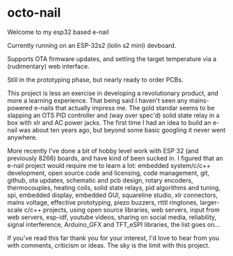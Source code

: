 # octo-nail
 
Welcome to my esp32 based e-nail

Currently running on an ESP-32s2 (lolin s2 mini) devboard.

Supports OTA firmware updates, and setting the target temperature via a (rudimentary) web interface.

Still in the prototyping phase, but nearly ready to order PCBs.

This project is less an exercise in developing a revolutionary product, and more a learning experience. That being said I haven't seen any mains-powered e-nails that actually impress me. The gold standar seems to be slapping an OTS PID controller and (way over spec'd) solid state relay in a box with xlr and AC power jacks. The first time I had an idea to build an e-nail was about ten years ago, but beyond some basic googling it never went anywhere. 

More recently I've done a bit of hobby level work with ESP 32 (and previously 8266) boards, and have kind of been sucked in. I figured that an e-nail project would require me to learn a lot: embedded system/c/c++ development, open source code and licensing, code management, git, github, ota updates, schematic and pcb design, rotary encoders, thermocouples, heating coils, solid state relays, pid algorithms and tuning, spi, embedded display, embedded GUI, squareline studio, xlr connectors, mains voltage, effective prototyping, piezo buzzers, rtttl ringtones, larger-scale c/c++ projects, using open source libraries, web servers, input from web servers, esp-idf, youtube videos, sharing on social media, reliability, signal interference, Arduino_GFX and TFT_eSPI libraries, the list goes on...

If you've read this far thank you for your interest, I'd love to hear from you with comments, criticism or ideas. The sky is the limit with this project. 